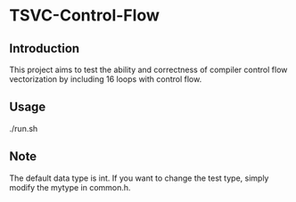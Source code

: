 # TSVC-Control-Flow
## Introduction
This project aims to test the ability and correctness of compiler control flow vectorization by including 16 loops with control flow.
## Usage
./run.sh
## Note
The default data type is int. If you want to change the test type, simply modify the mytype in common.h.
